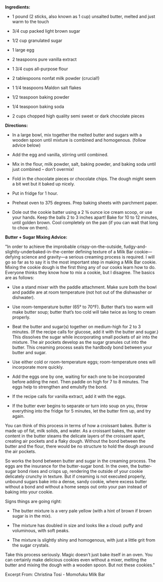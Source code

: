 **Ingredients:**

- 1 pound (2 sticks, also known as 1 cup) unsalted butter, melted and just warm to the touch

- 3/4 cup packed light brown sugar

- 1/2 cup granulated sugar

- 1 large egg

- 2 teaspoons pure vanilla extract

- 1 3/4 cups all-purpose flour

- 2 tablespoons nonfat milk powder (crucial!)

- 1 1/4 teaspoons Maldon salt flakes

- 1/2 teaspoon baking powder

- 1/4 teaspoon baking soda

- 2 cups chopped high quality semi sweet or dark chocolate pieces

**Directions:**



- In a large bowl, mix together the melted butter and sugars with a wooden spoon until mixture is combined and homogenous. (follow advice below)

- Add the egg and vanilla, stirring until combined.

- Mix in the flour, milk powder, salt, baking powder, and baking soda until just combined – don’t overmix!

- Fold in the chocolate pieces or chocolate chips. The dough might seem a bit wet but it baked up nicely.

- Put in fridge for 1 hour.

- Preheat oven to 375 degrees. Prep baking sheets with parchment paper.

- Dole out the cookie batter using a 2 ¾ ounce ice cream scoop, or use your hands. Keep the balls 2 to 3 inches apart! Bake for 10 to 12 minutes, until golden brown. Cool completely on the pan (if you can wait that long to chow on them).




**Butter + Sugar Mixing Advice:**

"In order to achieve the improbable crispy-on-the-outside, fudgy-and-slightly-underbaked-in-the-center defining texture of a Milk Bar cookie—defying science and gravity—a serious creaming process is required. I will go so far as to say it is the most important step in making a Milk Bar cookie. Mixing the cookie dough is the first thing any of our cooks learn how to do. Everyone thinks they know how to mix a cookie, but I disagree.
The basics are as follows:

- Use a stand mixer with the paddle attachment. Make sure both the bowl and paddle are at room temperature (not hot out of the dishwasher or dishwater).

- Use room-temperature butter (65° to 70°F). Butter that’s too warm will make butter soup; butter that’s too cold will take twice as long to cream properly.

- Beat the butter and sugar(s) together on medium-high for 2 to 3 minutes. (If the recipe calls for glucose, add it with the butter and sugar.) This dissolves the sugar while incorporating small pockets of air into the mixture. The air pockets develop as the sugar granules cut into the butter. This creaming process seals the hardbody bond between your butter and sugar.

- Use either cold or room-temperature eggs; room-temperature ones will incorporate more quickly.

- Add the eggs one by one, waiting for each one to be incorporated before adding the next. Then paddle on high for 7 to 8 minutes. The eggs help to strengthen and emulsify the bond.

- If the recipe calls for vanilla extract, add it with the eggs.

- If the butter ever begins to separate or turn into soup on you, throw everything into the fridge for 5 minutes, let the butter firm up, and try again.

You can think of this process in terms of how a croissant bakes. Butter is made up of fat, milk solids, and water. As a croissant bakes, the water content in the butter steams the delicate layers of the croissant apart, creating air pockets and a flaky dough. Without the bond between the butter and the flour, there would be no structure to hold the dough around the air pockets.

So works the bond between butter and sugar in the creaming process. The eggs are the insurance for the butter-sugar bond. In the oven, the butter-sugar bond rises and crisps up, rendering the outside of your cookie delicately crunchy in texture. But if creaming is not executed properly, unbound sugars bake into a dense, sandy cookie, where excess butter without a bond and without a home seeps out onto your pan instead of baking into your cookie.

Signs things are going right:

- The butter mixture is a very pale yellow (with a hint of brown if brown sugar is in the mix).

- The mixture has doubled in size and looks like a cloud: puffy and voluminous, with soft peaks.

- The mixture is slightly shiny and homogenous, with just a little grit from the sugar crystals.

Take this process seriously. Magic doesn’t just bake itself in an oven. You can certainly make delicious cookies even without a mixer, melting the butter and mixing the dough with a wooden spoon. But not these cookies."

Excerpt From: Christina Tosi - Momofuku Milk Bar